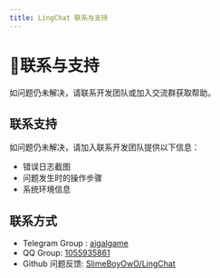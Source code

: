 ```yaml
---
title: LingChat 联系与支持
---
```


# 💬联系与支持

如问题仍未解决，请联系开发团队或加入交流群获取帮助。

## 联系支持

如问题仍未解决，请加入联系开发团队提供以下信息：

- 错误日志截图
- 问题发生时的操作步骤
- 系统环境信息

## 联系方式

- Telegram Group : [aigalgame](https://t.me/aigalgame)
- QQ Group: [1055935861](https://qm.qq.com/q/cOfFdqHRXW)
- Github 问题反馈: [SlimeBoyOwO/LingChat](https://github.com/SlimeBoyOwO/LingChat/issues/)